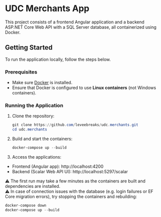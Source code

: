 # UDC Merchants App

This project consists of a frontend Angular application and a backend ASP.NET Core Web API with a SQL Server database, all containerized using Docker.

## Getting Started

To run the application locally, follow the steps below.

### Prerequisites

- Make sure [Docker](https://www.docker.com/) is installed.
- Ensure that Docker is configured to use **Linux containers** (not Windows containers).

### Running the Application

1. Clone the repository:
   ```powershell
   git clone https://github.com/leveebreaks/udc.merchants.git
   cd udc.merchants
2. Build and start the containers:
    ```powershell
    docker-compose up --build
3. Access the applications:
- Frontend (Angular app): http://localhost:4200
- Backend (Scalar Web API UI): http://localhost:5297/scalar

⚠️ The first run may take a few minutes as the containers are built and dependencies are installed.  
⚠️ In case of connection issues with the database (e.g. login failures or EF Core migration errors), try stopping the containers and rebuilding:
   ```powershell  
   docker-compose down  
   docker-compose up --build  
